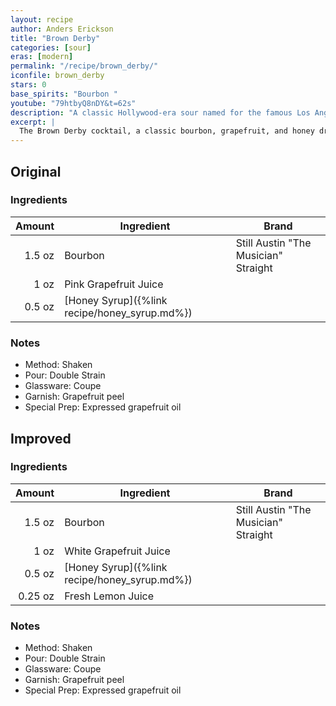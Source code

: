 ```yaml
---
layout: recipe
author: Anders Erickson
title: "Brown Derby"
categories: [sour]
eras: [modern]
permalink: "/recipe/brown_derby/"
iconfile: brown_derby
stars: 0
base_spirits: "Bourbon "
youtube: "79htbyQ8nDY&t=62s"
description: "A classic Hollywood-era sour named for the famous Los Angeles diner, combining bourbon with grapefruit and honey."
excerpt: |
  The Brown Derby cocktail, a classic bourbon, grapefruit, and honey drink, was named for the famous Los Angeles diner. It manages at once to be sweet, sour, and entirely delicious.
---
```


<div class="subrecipe" markdown="1">

## Original

### Ingredients

| Amount | Ingredient                                    | Brand                                |
| -----: | --------------------------------------------- | ------------------------------------ |
| 1.5 oz | Bourbon                                       | Still Austin "The Musician" Straight |
|   1 oz | Pink Grapefruit Juice                         |
| 0.5 oz | [Honey Syrup]({%link recipe/honey_syrup.md%}) |

### Notes

- Method: Shaken
- Pour: Double Strain
- Glassware: Coupe
- Garnish: Grapefruit peel
- Special Prep: Expressed grapefruit oil

</div>
<div class="subrecipe" markdown="1">

## Improved

### Ingredients

|  Amount | Ingredient                                    | Brand                                |
| ------: | --------------------------------------------- | ------------------------------------ |
|  1.5 oz | Bourbon                                       | Still Austin "The Musician" Straight |
|    1 oz | White Grapefruit Juice                        |
|  0.5 oz | [Honey Syrup]({%link recipe/honey_syrup.md%}) |
| 0.25 oz | Fresh Lemon Juice                             |

### Notes

- Method: Shaken
- Pour: Double Strain
- Glassware: Coupe
- Garnish: Grapefruit peel
- Special Prep: Expressed grapefruit oil

</div>
